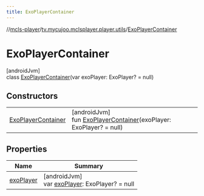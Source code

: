 ```yaml
---
title: ExoPlayerContainer
---
```

//[mcls-player](../../../index.html)/[tv.mycujoo.mclsplayer.player.utils](../index.html)/[ExoPlayerContainer](index.html)



# ExoPlayerContainer



[androidJvm]\
class [ExoPlayerContainer](index.html)(var exoPlayer: ExoPlayer? = null)



## Constructors


| | |
|---|---|
| [ExoPlayerContainer](-exo-player-container.html) | [androidJvm]<br>fun [ExoPlayerContainer](-exo-player-container.html)(exoPlayer: ExoPlayer? = null) |


## Properties


| Name | Summary |
|---|---|
| [exoPlayer](exo-player.html) | [androidJvm]<br>var [exoPlayer](exo-player.html): ExoPlayer? = null |


